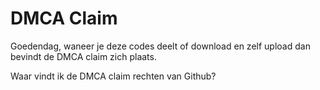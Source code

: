 # DMCA Claim

Goedendag,
waneer  je deze codes deelt of download en zelf upload dan bevindt de DMCA claim zich plaats.


Waar vindt ik de DMCA claim rechten van Github?
